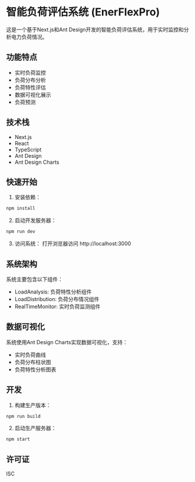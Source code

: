 # 智能负荷评估系统 (EnerFlexPro)

这是一个基于Next.js和Ant Design开发的智能负荷评估系统，用于实时监控和分析电力负荷情况。

## 功能特点

- 实时负荷监控
- 负荷分布分析
- 负荷特性评估
- 数据可视化展示
- 负荷预测

## 技术栈

- Next.js
- React
- TypeScript
- Ant Design
- Ant Design Charts

## 快速开始

1. 安装依赖：
```bash
npm install
```

2. 启动开发服务器：
```bash
npm run dev
```

3. 访问系统：
打开浏览器访问 http://localhost:3000

## 系统架构

系统主要包含以下组件：

- LoadAnalysis: 负荷特性分析组件
- LoadDistribution: 负荷分布情况组件
- RealTimeMonitor: 实时负荷监测组件

## 数据可视化

系统使用Ant Design Charts实现数据可视化，支持：

- 实时负荷曲线
- 负荷分布柱状图
- 负荷特性分析图表

## 开发

1. 构建生产版本：
```bash
npm run build
```

2. 启动生产服务器：
```bash
npm start
```

## 许可证

ISC 
